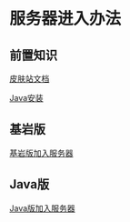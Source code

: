 # 服务器进入办法

## 前置知识

[皮肤站文档](../../First/Readme/pi-fu-zhan-wen-dang.md)

[Java安装](../../First/Readme/java-an-zhuang-ji-shi-yong.md)

## 基岩版
[基岩版加入服务器](./ji-yan-ban-jia-ru-fu-wu-qi.md)

## Java版
[Java版加入服务器](./java-ban-jia-ru-fu-wu-qi.md)
